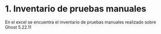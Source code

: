 # 1. Inventario de pruebas manuales
En el excel se encuentra el inventario de pruebas manuales realizado sobre Ghost 5.22.11